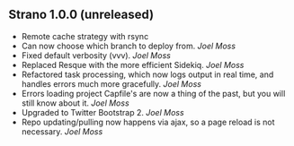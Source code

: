 ## Strano 1.0.0 (unreleased) ##

* Remote cache strategy with rsync
* Can now choose which branch to deploy from. *Joel Moss*
* Fixed default verbosity (vvv). *Joel Moss*
* Replaced Resque with the more efficient Sidekiq. *Joel Moss*
* Refactored task processing, which now logs output in real time, and handles errors much more gracefully. *Joel Moss*
* Errors loading project Capfile's are now a thing of the past, but you will still know about it. *Joel Moss*
* Upgraded to Twitter Bootstrap 2. *Joel Moss*
* Repo updating/pulling now happens via ajax, so a page reload is not necessary. *Joel Moss*
